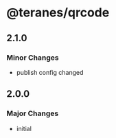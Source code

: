 # @teranes/qrcode

## 2.1.0

### Minor Changes

- publish config changed

## 2.0.0

### Major Changes

- initial
